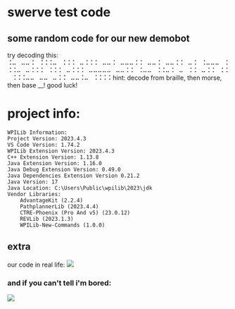 # swerve test code

## some random code for our new demobot

try decoding this:  
⠨⠤⠀⠤⠤⠨⠀⠨⠨⠨⠤⠀⠨⠨⠨⠀⠤⠨⠨⠨⠀⠤⠤⠨⠀⠤⠤⠤⠨⠨⠀⠤⠤⠨⠀⠤⠤⠨⠨⠀⠤⠨⠀⠨⠤⠤⠤⠀⠨⠨⠨⠤⠀⠤⠨⠨⠨⠀⠨⠨⠨⠀⠤⠨⠨⠨⠀⠤⠤⠤⠤⠤⠀⠤⠤⠨⠨⠀⠨⠤⠤⠀⠨⠨⠤⠨⠀⠤⠀⠨⠨⠀⠤⠨⠨⠀⠨⠨⠀⠨⠨⠨⠤⠤⠀⠤⠤⠀⠤⠨⠨⠀⠤⠤⠨⠤⠀⠨⠨⠨⠨
hint: decode from braille, then morse, then base __! good luck!

# project info:
```
WPILib Information:
Project Version: 2023.4.3
VS Code Version: 1.74.2
WPILib Extension Version: 2023.4.3
C++ Extension Version: 1.13.8
Java Extension Version: 1.16.0
Java Debug Extension Version: 0.49.0
Java Dependencies Extension Version 0.21.2
Java Version: 17
Java Location: C:\Users\Public\wpilib\2023\jdk
Vendor Libraries:
    AdvantageKit (2.2.4)
    PathplannerLib (2023.4.4)
    CTRE-Phoenix (Pro And v5) (23.0.12)
    REVLib (2023.1.3)
    WPILib-New-Commands (1.0.0)
```
## extra
our code in real life:
![](https://media.discordapp.net/attachments/1081676116902805626/1123744148848136274/FB_IMG_1664232284540.png)

### and if you can't tell i'm bored:


![](https://media.discordapp.net/attachments/1041743068681998336/1119189521163092028/caption-22-2.gif)